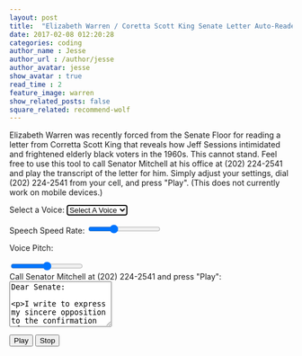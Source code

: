 ```yaml
---
layout: post
title:  "Elizabeth Warren / Coretta Scott King Senate Letter Auto-Reader"
date: 2017-02-08 012:20:28
categories: coding
author_name : Jesse
author_url : /author/jesse
author_avatar: jesse
show_avatar : true
read_time : 2
feature_image: warren
show_related_posts: false
square_related: recommend-wolf
---
```

<p>Elizabeth Warren was recently forced from the Senate Floor for reading a letter from Corretta Scott King that reveals how Jeff Sessions intimidated and frightened elderly black voters in the 1960s. This cannot stand. Feel free to use this tool to call Senator Mitchell at his office at (202) 224-2541 and play the transcript of the letter for him. Simply adjust your settings, dial (202) 224-2541 from your cell, and press "Play". (This does not currently work on mobile devices.)</p>

  <label for="rate">Select a Voice:</label>
  <select name="voice" id="voices" class="form-control" autofocus>
    <option value="">Select A Voice</option>
  </select>


  <label for="rate">Speech Speed Rate:</label>
  <input name="rate" type="range" min="0" max="3" value="1" step="0.1">

  <label for="pitch">Voice Pitch:</label>

  <input name="pitch" type="range" min="0" max="2" step="0.1">
  <br>
  <label for="rate">Call Senator Mitchell at (202) 224-2541 and press "Play":</label>
  <textarea class="form-control" rows="5" name="text">Dear Senate:

I write to express my sincere opposition to the confirmation of Jefferson B. Sessions as a federal district court judge for the Southern District of Alabama. My professional and personal roots in Alabama are deep and lasting. Anyone who has used the power of his office as United States Attorney to intimidate and chill the free exercise of the ballot by citizens should not be elevated to our courts. Mr. Sessions has used the awesome powers of his office in a shabby attempt to intimidate and frighten elderly black voters. For this reprehensible conduct, he should not be rewarded with a federal judgeship.

I regret that a long-standing commitment prevents me from appearing in person to testify against this nominee. However, I have attached a copy of my statement opposing Mr. Sessions’ confirmation and I request that my statement as well as this be made a part of the hearing record.

I do sincerely urge you to oppose the confirmation of Mr. Sessions.

Sincerely,

Coretta Scott King</textarea>
  <br>

  <button id="speak" class="btn btn-success">Play</button>
  <button id="stop" class="btn btn-danger">Stop</button>


<script>
const msg = new SpeechSynthesisUtterance();
let voices = [];
const voicesDropdown = document.querySelector('[name="voice"]');
const options = document.querySelectorAll('[type="range"], [name="text"]');
const speakButton = document.querySelector('#speak');
const stopButton = document.querySelector('#stop');
msg.text = document.querySelector('[name="text"]').value;

function populateVoices() {
voices = this.getVoices();
voicesDropdown.innerHTML = voices
  .filter(voice => voice.lang.includes('en'))
  .map(voice => `<option value="${voice.name}">${voice.name} (${voice.lang})</option>`)
  .join('');
}

function setVoice() {
msg.voice = voices.find(voice => voice.name === this.value);
toggle();
}

function toggle(startOver = true) {
speechSynthesis.cancel();
if (startOver) {
  speechSynthesis.speak(msg);
}
}

function setOption() {
console.log(this.name, this.value);
msg[this.name] = this.value;
toggle();
}

speechSynthesis.addEventListener('voiceschanged', populateVoices);
voicesDropdown.addEventListener('change', setVoice);
options.forEach(option => option.addEventListener('change', setOption));
speakButton.addEventListener('click', toggle);
stopButton.addEventListener('click', () => toggle(false));

</script>
